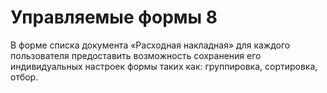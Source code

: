 # Управляемые формы 8

В форме списка документа «Расходная накладная» для каждого пользователя предоставить возможность сохранения его индивидуальных настроек формы таких как: группировка, сортировка, отбор.
